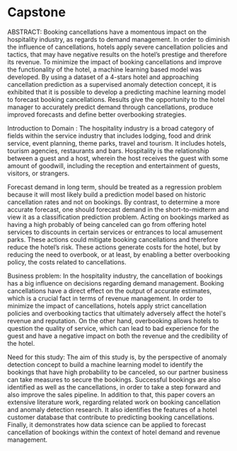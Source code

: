 # Capstone
ABSTRACT:
 Booking cancellations have a momentous impact on the hospitality industry, as regards to demand management. In order to diminish the influence of cancellations, hotels apply severe cancellation policies and tactics, that may have negative results on the hotel’s prestige and therefore its revenue. To minimize the impact of booking cancellations and improve the functionality of the hotel, a machine learning based model was developed. By using a dataset of a 4-stars hotel and approaching cancellation prediction as a supervised anomaly detection concept, it is exhibited that it is possible to develop a predicting machine learning model to forecast booking cancellations. Results give the opportunity to the hotel manager to accurately predict demand through cancellations, produce improved forecasts and define better overbooking strategies.
 
 Introduction to Domain :
The hospitality industry is a broad category of fields within the service industry that includes lodging, food and drink service, event planning, theme parks, travel and tourism. It includes hotels, tourism agencies, restaurants and bars. Hospitality is the relationship between a guest and a host, wherein the host receives the guest with some amount of goodwill, including the reception and entertainment of guests, visitors, or strangers. 

Forecast demand in long term, should be treated as a regression problem because it will most likely build a prediction model based on historic cancellation rates and not on bookings. By contrast, to determine a more accurate forecast, one should forecast demand in the short-to-midterm and view it as a classification prediction problem.
	Acting on bookings marked as having a high probably of being canceled can go from offering hotel services to discounts in certain services or entrances to local amusement parks. These actions could mitigate booking cancellations and therefore reduce the hotel’s risk. These actions generate costs for the hotel, but by reducing the need to overbook, or at least, by enabling a better overbooking policy, the costs related to cancellations.

Business problem:
In the hospitality industry, the cancellation of bookings has a big influence on decisions regarding demand management. Booking cancellations have a direct effect on the output of accurate estimates, which is a crucial fact in terms of revenue management. In order to minimize the impact of cancellations, hotels apply strict cancellation policies and overbooking tactics that ultimately adversely affect the hotel's revenue and reputation. On the other hand, overbooking allows hotels to question the quality of service, which can lead to bad experience for the guest and have a negative impact on both the revenue and the credibility of the hotel.

Need for this study:
The aim of this study is, by the perspective of anomaly detection concept to build a machine learning model to identify the bookings that have high probability to be canceled, so our partner business can take measures to secure the bookings. Successful bookings are also identified as well as the cancellations, in order to take a step forward and also improve the sales pipeline. In addition to that, this paper covers an extensive literature work, regarding related work on booking cancellation and anomaly detection research. It also identifies the features of a hotel customer database that contribute to predicting booking cancellations. Finally, it demonstrates how data science can be applied to forecast cancellation of bookings within the context of hotel demand and revenue management. 


